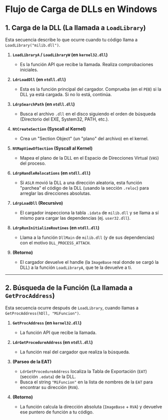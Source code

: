 # Flujo de Carga de DLLs en Windows

## 1. Carga de la DLL (La llamada a `LoadLibrary`)

Esta secuencia describe lo que ocurre cuando tu código llama a `LoadLibrary("milib.dll")`.

1.  **`LoadLibraryA` / `LoadLibraryW` (en `kernel32.dll`)**
    *   Es la función API que recibe la llamada. Realiza comprobaciones iniciales.

2.  **`LdrLoadDll` (en `ntdll.dll`)**
    *   Esta es la función principal del cargador. Comprueba (en el `PEB`) si la DLL ya está cargada. Si no lo está, continúa.

3.  **`LdrpSearchPath` (en `ntdll.dll`)**
    *   Busca el archivo `.dll` en el disco siguiendo el orden de búsqueda (Directorio del EXE, System32, PATH, etc.).

4.  **`NtCreateSection` (Syscall al Kernel)**
    *   Crea un "Section Object" (un "plano" del archivo) en el kernel.

5.  **`NtMapViewOfSection` (Syscall al Kernel)**
    *   Mapea el plano de la DLL en el Espacio de Direcciones Virtual (`VAS`) del proceso.

6.  **`LdrpHandleRelocations` (en `ntdll.dll`)**
    *   Si `ASLR` movió la DLL a una dirección aleatoria, esta función "parchea" el código de la DLL (usando la sección `.reloc`) para arreglar las direcciones absolutas.

7.  **`LdrpLoadDll` (Recursivo)**
    *   El cargador inspecciona la tabla `.idata` de `milib.dll` y se llama a sí mismo para cargar las dependencias (ej. `user32.dll`).

8.  **`LdrpRunInitializeRoutines` (en `ntdll.dll`)**
    *   Llama a la función `DllMain` de `milib.dll` (y de sus dependencias) con el motivo `DLL_PROCESS_ATTACH`.

9.  **(Retorno)**
    *   El cargador devuelve el handle (la `ImageBase` real donde se cargó la DLL) a la función `LoadLibraryA`, que te la devuelve a ti.

---

## 2. Búsqueda de la Función (La llamada a `GetProcAddress`)

Esta secuencia ocurre después de `LoadLibrary`, cuando llamas a `GetProcAddress(hDll, "MiFuncion")`.

1.  **`GetProcAddress` (en `kernel32.dll`)**
    *   La función API que recibe la llamada.

2.  **`LdrGetProcedureAddress` (en `ntdll.dll`)**
    *   La función real del cargador que realiza la búsqueda.

3.  **(Parseo de la EAT)**
    *   `LdrGetProcedureAddress` localiza la Tabla de Exportación (`EAT`) (sección `.edata`) de la DLL.
    *   Busca el string `"MiFuncion"` en la lista de nombres de la `EAT` para encontrar su dirección (`RVA`).

4.  **(Retorno)**
    *   La función calcula la dirección absoluta (`ImageBase` + `RVA`) y devuelve ese puntero de función a tu código.
